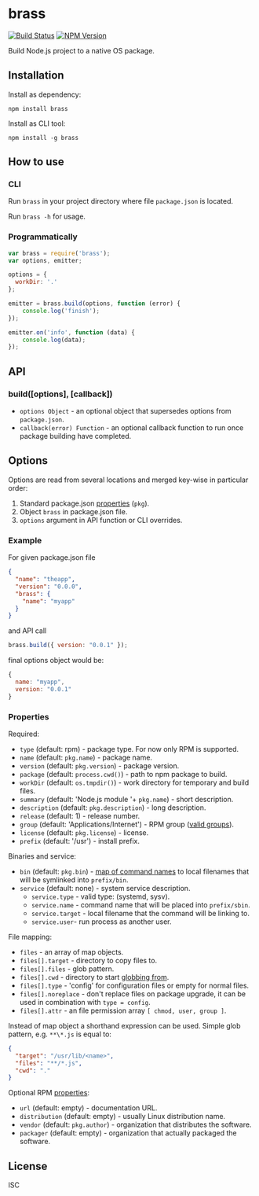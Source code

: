 # brass

[![Build Status](http://img.shields.io/travis/monai/brass/develop.svg)](https://travis-ci.org/monai/brass)
[![NPM Version](http://img.shields.io/npm/brass.svg)](https://www.npmjs.org/package/brass)

Build Node.js project to a native OS package.

## Installation

Install as dependency:

`npm install brass`

Install as CLI tool:

`npm install -g brass`

## How to use

### CLI

Run `brass` in your project directory where file `package.json` is located.

Run `brass -h` for usage.

### Programmatically

```js
var brass = require('brass');
var options, emitter;

options = {
  workDir: '.'
};

emitter = brass.build(options, function (error) {
    console.log('finish');
});

emitter.on('info', function (data) {
    console.log(data);
});
```

## API

### build([options], [callback])

- `options Object` - an optional object that supersedes options from `package.json`.
- `callback(error) Function` - an optional callback function to run once package building have completed.

## Options

Options are read from several locations and merged key-wise in particular order:

1. Standard package.json [properties](https://www.npmjs.org/doc/files/package.json.html) (`pkg`).
2. Object `brass` in package.json file.
3. `options` argument in API function or CLI overrides.

### Example

For given package.json file

```json
{
  "name": "theapp",
  "version": "0.0.0",
  "brass": {
    "name": "myapp"
  }
}
```

and API call

```js
brass.build({ version: "0.0.1" });
```

final options object would be:

```js
{
  name: "myapp",
  version: "0.0.1"
}
```

### Properties

Required:

- `type` (default: rpm) - package type. For now only RPM is supported.
- `name` (default: `pkg.name`) - package name.
- `version` (default: `pkg.version`) - package version.
- `package` (default: `process.cwd()`) - path to npm package to build.
- `workDir` (default: `os.tmpdir()`) - work directory for temporary and build files.
- `summary` (default: 'Node.js module '+ `pkg.name`) - short description.
- `description` (default: `pkg.description`) - long description.
- `release` (default: 1) - release number.
- `group` (default: 'Applications/Internet') - RPM group ([valid groups](https://fedoraproject.org/wiki/RPMGroups)).
- `license` (default: `pkg.license`) - license.
- `prefix` (default: '/usr') - install prefix.

Binaries and service:

- `bin` (default: `pkg.bin`) - [map of command names](https://www.npmjs.org/doc/files/package.json.html#bin) to local filenames that will be symlinked into `prefix/bin`.
- `service` (default: none) - system service description.
  - `service.type` - valid type: (systemd, sysv).
  - `service.name` - command name that will be placed into `prefix/sbin`.
  - `service.target` - local filename that the command will be linking to.
  - `service.user`- run process as another user.

File mapping:

- `files` - an array of map objects.
 - `files[].target` - directory to copy files to.
 - `files[].files` - glob pattern.
 - `files[].cwd` - directory to start [globbing from](https://github.com/isaacs/node-glob#options).
 - `files[].type` - 'config' for configuration files or empty for normal files.
 - `files[].noreplace` - don't replace files on package upgrade, it can be used in combination with `type = config`.
 - `files[].attr` - an file permission array `[ chmod, user, group ]`.

Instead of map object a shorthand expression can be used. Simple glob pattern, e.g. `**\*.js` is equal to:

```json
{
  "target": "/usr/lib/<name>",
  "files": "**/*.js",
  "cwd": "."
}
```

Optional RPM [properties](http://www.rpm.org/max-rpm/s1-rpm-build-creating-spec-file.html):

- `url` (default: empty) - documentation URL.
- `distribution` (default: empty) - usually Linux distribution name.
- `vendor` (default: `pkg.author`) - organization that distributes the software.
- `packager` (default: empty) - organization that actually packaged the software.

## License

ISC
